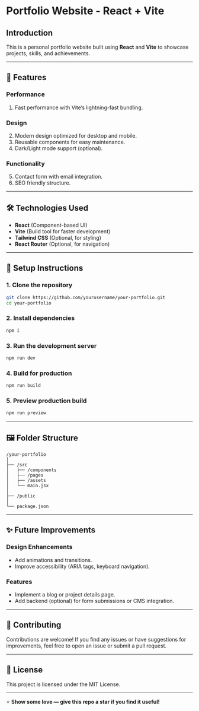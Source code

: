 # Portfolio Website - React + Vite

## Introduction

This is a personal portfolio website built using **React** and **Vite** to showcase projects, skills, and achievements.

---

## 🚀 Features

### Performance
1. Fast performance with Vite’s lightning-fast bundling.

### Design
2. Modern design optimized for desktop and mobile.
3. Reusable components for easy maintenance.
4. Dark/Light mode support (optional).

### Functionality
5. Contact form with email integration.
6. SEO friendly structure.

---

## 🛠️ Technologies Used

- **React** (Component-based UI)
- **Vite** (Build tool for faster development)
- **Tailwind CSS** (Optional, for styling)
- **React Router** (Optional, for navigation)

---

## 🔧 Setup Instructions

### 1. Clone the repository
```bash
git clone https://github.com/yourusername/your-portfolio.git
cd your-portfolio
```

### 2. Install dependencies
```bash
npm i
```

### 3. Run the development server
```bash
npm run dev
```

### 4. Build for production
```bash
npm run build
```

### 5. Preview production build
```bash
npm run preview
```

---

## 🖼️ Folder Structure

```plaintext
/your-portfolio
│
├── /src
│   ├── /components
│   ├── /pages
│   ├── /assets
│   └── main.jsx
│
├── /public
│
└── package.json
```

---

## ✨ Future Improvements

### Design Enhancements
- Add animations and transitions.
- Improve accessibility (ARIA tags, keyboard navigation).

### Features
- Implement a blog or project details page.
- Add backend (optional) for form submissions or CMS integration.

---

## 📌 Contributing

Contributions are welcome! If you find any issues or have suggestions for improvements, feel free to open an issue or submit a pull request.

---

## 📄 License

This project is licensed under the MIT License.

---

⭐ **Show some love — give this repo a star if you find it useful!**

